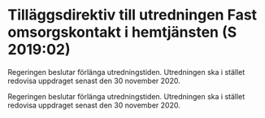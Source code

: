 # Tilläggsdirektiv till utredningen Fast omsorgskontakt i hemtjänsten (S 2019:02)

Regeringen beslutar förlänga utredningstiden. Utredningen ska i stället redovisa uppdraget senast den 30 november 2020.

Regeringen beslutar förlänga utredningstiden. Utredningen ska i stället redovisa uppdraget senast den 30 november 2020.
